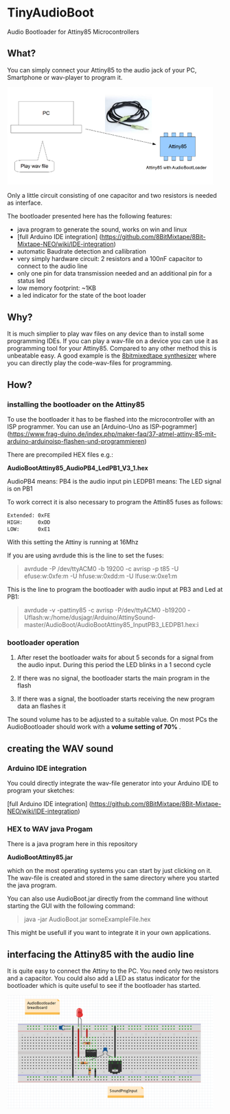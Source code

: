 # TinyAudioBoot
Audio Bootloader for Attiny85 Microcontrollers

## What?

You can simply connect your Attiny85 to the audio jack of your PC, Smartphone or wav-player to program it.

<p align="left">
  <img src="/doc/AudioBootLoaderFlyer.png" width="480"/>
</p>

Only a little circuit consisting of one capacitor and two resistors is needed as interface.

The bootloader presented here has the following features:

- java program to generate the sound, works on win and linux
- [full Arduino IDE integration] (https://github.com/8BitMixtape/8Bit-Mixtape-NEO/wiki/IDE-integration)
- automatic Baudrate detection and callibration
- very simply hardware circuit: 2 resistors and a 100nF capacitor to connect to the audio line
- only one pin for data transmission needed and an additional pin for a status led
- low memory footprint: ~1KB
- a led indicator for the state of the boot loader

## Why?

It is much simplier to play wav files on any device than to install some programming IDEs.
If you can play a wav-file on a device you can use it as programming tool for your Attiny85.
Compared to any other method this is unbeatable easy.
A good example is the [8bitmixedtape synthesizer](https://8bitmixtape.github.io/) where you can directly play the code-wav-files for programming.

## How?

### installing the bootloader on the Attiny85

To use the bootloader it has to be flashed into the microcontroller with an ISP programmer.
You can use an [Arduino-Uno as ISP-pogrammer] (https://www.frag-duino.de/index.php/maker-faq/37-atmel-attiny-85-mit-arduino-arduinoisp-flashen-und-programmieren)

There are precompiled HEX files e.g.:

**AudioBootAttiny85_AudioPB4_LedPB1_V3_1.hex**

AudioPB4 means: PB4 is the audio input pin
LEDPB1 means: The LED signal is on PB1

To work correct it is also necessary to program the Attin85 fuses as follows:

	Extended: 0xFE
	HIGH:     0xDD
	LOW:      0xE1

With this setting the Attiny is running at 16Mhz

If you are using avrdude this is the line to set the fuses:
> avrdude -P /dev/ttyACM0 -b 19200 -c avrisp -p t85 -U efuse:w:0xfe:m -U
hfuse:w:0xdd:m -U lfuse:w:0xe1:m

This is the line to program the bootloader with audio input at PB3 and Led at PB1:
> avrdude -v -pattiny85 -c avrisp -P/dev/ttyACM0 -b19200
-Uflash:w:/home/dusjagr/Arduino/AttinySound-master/AudioBoot/AudioBootAttiny85_InputPB3_LEDPB1.hex:i


### bootloader operation

1. After reset the bootloader waits for about 5 seconds for a signal from the audio input. 
   During this period the LED blinks in a 1 second cycle
   
2. If there was no signal, the bootloader starts the main program in the flash 

3. If there was a signal, the bootloader starts receiving the new program data an flashes it

The sound volume has to be adjusted to a suitable value. 
On most PCs the AudioBootloader should work with a **volume setting of 70%** .

	
## creating the WAV sound

### Arduino IDE integration

You could directly integrate the wav-file generator into your Arduino IDE to program your sketches:

[full Arduino IDE integration] (https://github.com/8BitMixtape/8Bit-Mixtape-NEO/wiki/IDE-integration)

### HEX to WAV java Progam

There is a java program here in this repository

**AudioBootAttiny85.jar**

which on the most operating systems you can start by just clicking on it. 
The wav-file is created and stored in the same directory where you started the java program. 

You can also use AudioBoot.jar directly from the command line without starting the GUI with the following command:

> java -jar AudioBoot.jar someExampleFile.hex

This might be usefull if you want to integrate it in your own applications.

## interfacing the Attiny85 with the audio line

It is quite easy to connect the Attiny to the PC. You need only two resistors and a capacitor.
You could also add a LED as status indicator for the bootloader which is quite useful to see if the bootloader has started.

<p align="left">
  <img src="/doc/AudioBootLoaderMinimumBreadBoard.PNG" width="480"/>
</p>




